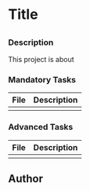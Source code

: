 # Title

## 

### Description

This project is about 

### Mandatory Tasks

| File | Description |
| ------ | ------ |
| []() |  |

### Advanced Tasks

| File | Description |
| ------ | ------ |
| []() |  |

## Author

[]()
